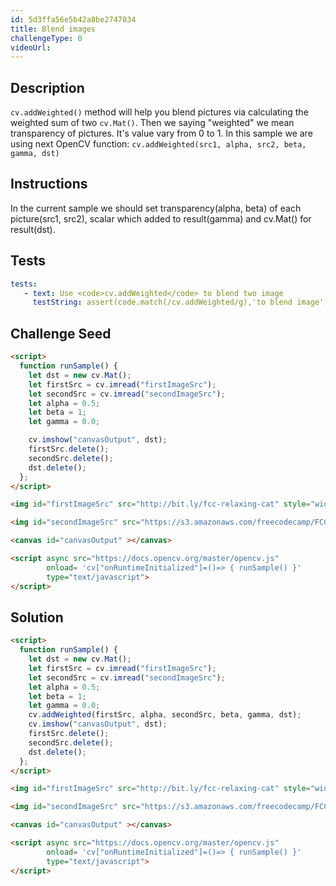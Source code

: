 ```yaml
---
id: 5d3ffa56e5b42a8be2747034
title: Blend images
challengeType: 0
videoUrl:
---
```


## Description
<section id='description'>
<code>cv.addWeighted()</code> method will help you blend pictures via calculating the weighted sum of two <code>cv.Mat()</code>.
Then we saying "weighted" we mean transparency of pictures. It's value vary from 0 to 1.
In this sample we are using next OpenCV function:
<code>cv.addWeighted(src1, alpha, src2, beta, gamma, dst)</code>

</section>

## Instructions
<section id='instructions'>
In the current sample we should set transparency(alpha, beta) of each picture(src1, src2), scalar which added to result(gamma) and cv.Mat() for result(dst).
</section>

## Tests
<section id='tests'>

```yml
tests:
   - text: Use <code>cv.addWeighted</code> to blend two image
     testString: assert(code.match(/cv.addWeighted/g),'to blend image');
```

</section>

## Challenge Seed

<section id='challengeSeed'>

<div id='html-seed'>

```html
<script>
  function runSample() {
    let dst = new cv.Mat();
    let firstSrc = cv.imread("firstImageSrc");
    let secondSrc = cv.imread("secondImageSrc");
    let alpha = 0.5;
    let beta = 1;
    let gamma = 0.0;

    cv.imshow("canvasOutput", dst);
    firstSrc.delete();
    secondSrc.delete();
    dst.delete();
  };
</script>

<img id="firstImageSrc" src="http://bit.ly/fcc-relaxing-cat" style="width:200px;height:200px;"/>

<img id="secondImageSrc" src="https://s3.amazonaws.com/freecodecamp/FCCStickers-CamperBot200x200.jpg" style="width:200px;height:200px;"/>

<canvas id="canvasOutput" ></canvas>

<script async src="https://docs.opencv.org/master/opencv.js"
        onload= 'cv["onRuntimeInitialized"]=()=> { runSample() }'
        type="text/javascript">
</script>
```
</div>

</section>

## Solution
<section id='solution'>

```html
<script>
  function runSample() {
    let dst = new cv.Mat();
    let firstSrc = cv.imread("firstImageSrc");
    let secondSrc = cv.imread("secondImageSrc");
    let alpha = 0.5;
    let beta = 1;
    let gamma = 0.0;
    cv.addWeighted(firstSrc, alpha, secondSrc, beta, gamma, dst);
    cv.imshow("canvasOutput", dst);
    firstSrc.delete();
    secondSrc.delete();
    dst.delete();
  };
</script>

<img id="firstImageSrc" src="http://bit.ly/fcc-relaxing-cat" style="width:200px;height:200px;"/>

<img id="secondImageSrc" src="https://s3.amazonaws.com/freecodecamp/FCCStickers-CamperBot200x200.jpg" style="width:200px;height:200px;"/>

<canvas id="canvasOutput" ></canvas>

<script async src="https://docs.opencv.org/master/opencv.js"
        onload= 'cv["onRuntimeInitialized"]=()=> { runSample() }'
        type="text/javascript">
</script>
```

</section>
